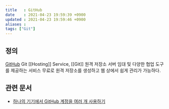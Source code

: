 ```yaml
---
title   : GitHub 
date    : 2021-04-23 19:59:39 +0900
updated : 2021-04-23 19:59:46 +0900
aliases : 
tags: ["Git"]
---
```


## 정의 
[GitHub](https://github.com)
Git [[Hosting]] Service, [[Git]] 원격 저장소 서버 임대 및 다양한 협업 도구를 제공하는 서비스
무료로 원격 저장소를 생성하고 웹 상에서 쉽게 관리가 가능하다.  


## 관련 문서
- [하나의 기기에서 GitHub 계정을 여러 개 사용하기](https://www.linkedin.com/pulse/manage-multiple-github-accounts-mac-nadun-malinda/)